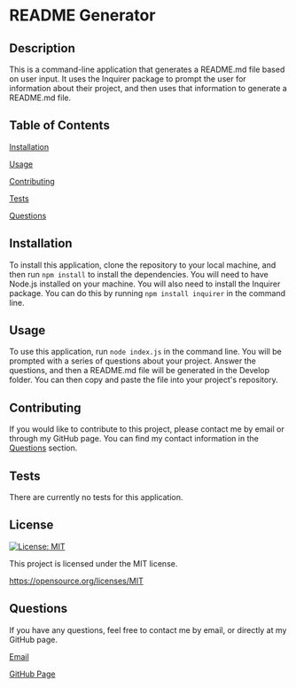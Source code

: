 # README Generator

## Description

This is a command-line application that generates a README.md file based on user input. It uses the Inquirer package to prompt the user for information about their project, and then uses that information to generate a README.md file. 

## Table of Contents

[Installation](#installation)

[Usage](#usage)

[Contributing](#contributing)

[Tests](#tests)

[Questions](#questions)

## Installation

To install this application, clone the repository to your local machine, and then run `npm install` to install the dependencies. You will need to have Node.js installed on your machine. You will also need to install the Inquirer package. You can do this by running `npm install inquirer` in the command line.

## Usage

To use this application, run `node index.js` in the command line. You will be prompted with a series of questions about your project. Answer the questions, and then a README.md file will be generated in the Develop folder. You can then copy and paste the file into your project's repository.

## Contributing

If you would like to contribute to this project, please contact me by email or through my GitHub page. You can find my contact information in the [Questions](#questions) section.

## Tests

There are currently no tests for this application.

## License

[![License: MIT](https://img.shields.io/badge/License-MIT-yellow.svg)](https://opensource.org/licenses/MIT)

This project is licensed under the MIT license.

https://opensource.org/licenses/MIT

## Questions

If you have any questions, feel free to contact me by email, or directly at my GitHub page.

[Email](mailto:donovanw.walker@gmail.com)

[GitHub Page](https://www.github.com/dreamsalotl)
